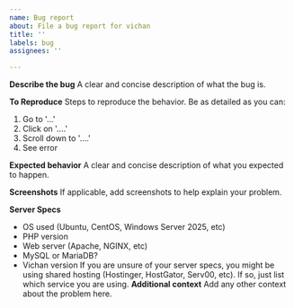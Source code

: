 ```yaml
---
name: Bug report
about: File a bug report for vichan
title: ''
labels: bug
assignees: ''

---
```


**Describe the bug**
A clear and concise description of what the bug is.

**To Reproduce**
Steps to reproduce the behavior. Be as detailed as you can:
1. Go to '...'
2. Click on '....'
3. Scroll down to '....'
4. See error

**Expected behavior**
A clear and concise description of what you expected to happen.

**Screenshots**
If applicable, add screenshots to help explain your problem.

**Server Specs**
- OS used (Ubuntu, CentOS, Windows Server 2025, etc)
- PHP version
- Web server (Apache, NGINX, etc)
- MySQL or MariaDB?
- Vichan version
If you are unsure of your server specs, you might be using shared hosting (Hostinger, HostGator, Serv00, etc). If so, just list which service you are using.
**Additional context**
Add any other context about the problem here.
